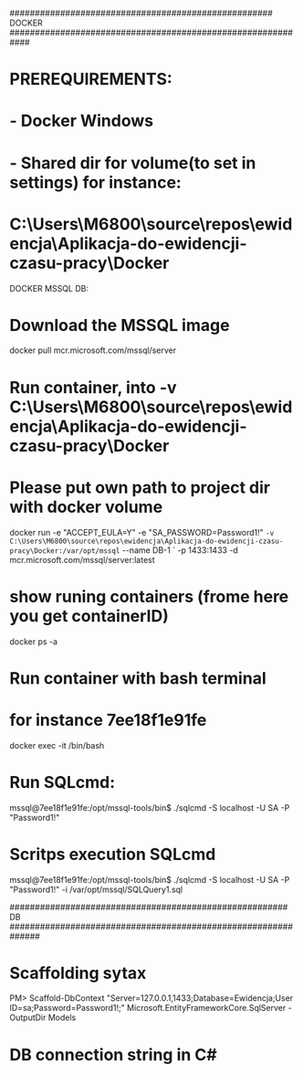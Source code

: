 #################################################### DOCKER ############################################################
# PREREQUIREMENTS:
# - Docker Windows
# - Shared dir for volume(to set in settings) for instance:
#	C:\Users\M6800\source\repos\ewidencja\Aplikacja-do-ewidencji-czasu-pracy\Docker

DOCKER MSSQL DB:
# Download the MSSQL image
docker pull mcr.microsoft.com/mssql/server

# Run container, into -v C:\Users\M6800\source\repos\ewidencja\Aplikacja-do-ewidencji-czasu-pracy\Docker
# Please put own path to project dir with docker volume

docker run -e "ACCEPT_EULA=Y" -e "SA_PASSWORD=Password1!" `
-v C:\Users\M6800\source\repos\ewidencja\Aplikacja-do-ewidencji-czasu-pracy\Docker:/var/opt/mssql `
--name DB-1 `
-p 1433:1433 -d mcr.microsoft.com/mssql/server:latest

# show runing containers (frome here you get containerID)
docker ps -a

# Run container with bash terminal
# <containerID>  for instance 7ee18f1e91fe 
docker exec -it <containerID> /bin/bash

# Run SQLcmd:
mssql@7ee18f1e91fe:/opt/mssql-tools/bin$ ./sqlcmd -S localhost -U SA -P "Password1!"

# Scritps execution SQLcmd
mssql@7ee18f1e91fe:/opt/mssql-tools/bin$ ./sqlcmd -S localhost -U SA -P "Password1!" -i /var/opt/mssql/SQLQuery1.sql

####################################################### DB ##############################################################
# Scaffolding sytax
PM> Scaffold-DbContext "Server=127.0.0.1,1433;Database=Ewidencja;User ID=sa;Password=Password1!;" Microsoft.EntityFrameworkCore.SqlServer -OutputDir Models

# DB connection string in C#